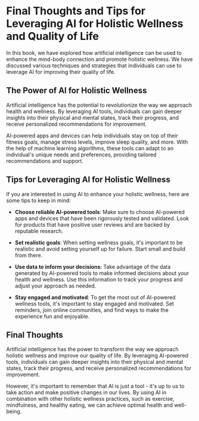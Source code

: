 Final Thoughts and Tips for Leveraging AI for Holistic Wellness and Quality of Life
==========================================================================================================

In this book, we have explored how artificial intelligence can be used to enhance the mind-body connection and promote holistic wellness. We have discussed various techniques and strategies that individuals can use to leverage AI for improving their quality of life.

The Power of AI for Holistic Wellness
-------------------------------------

Artificial intelligence has the potential to revolutionize the way we approach health and wellness. By leveraging AI tools, individuals can gain deeper insights into their physical and mental states, track their progress, and receive personalized recommendations for improvement.

AI-powered apps and devices can help individuals stay on top of their fitness goals, manage stress levels, improve sleep quality, and more. With the help of machine learning algorithms, these tools can adapt to an individual's unique needs and preferences, providing tailored recommendations and support.

Tips for Leveraging AI for Holistic Wellness
--------------------------------------------

If you are interested in using AI to enhance your holistic wellness, here are some tips to keep in mind:

* **Choose reliable AI-powered tools**: Make sure to choose AI-powered apps and devices that have been rigorously tested and validated. Look for products that have positive user reviews and are backed by reputable research.

* **Set realistic goals**: When setting wellness goals, it's important to be realistic and avoid setting yourself up for failure. Start small and build from there.

* **Use data to inform your decisions**: Take advantage of the data generated by AI-powered tools to make informed decisions about your health and wellness. Use this information to track your progress and adjust your approach as needed.

* **Stay engaged and motivated**: To get the most out of AI-powered wellness tools, it's important to stay engaged and motivated. Set reminders, join online communities, and find ways to make the experience fun and enjoyable.

Final Thoughts
--------------

Artificial intelligence has the power to transform the way we approach holistic wellness and improve our quality of life. By leveraging AI-powered tools, individuals can gain deeper insights into their physical and mental states, track their progress, and receive personalized recommendations for improvement.

However, it's important to remember that AI is just a tool - it's up to us to take action and make positive changes in our lives. By using AI in combination with other holistic wellness practices, such as exercise, mindfulness, and healthy eating, we can achieve optimal health and well-being.

